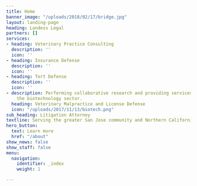 ```yaml
---
title: Home
banner_image: "/uploads/2018/02/17/bridge.jpg"
layout: landing-page
heading: Landess Legal
partners: []
services:
- heading: Veterinary Practice Consulting
  description: ''
  icon: ''
- heading: Insurance Defense
  description: ''
  icon: ''
- heading: Tort Defense
  description: ''
  icon: ''
- description: Performing collaborative research and providing services to support
    the biotechnology sector.
  heading: Veterinary Malpractice and License Defense
  icon: "/uploads/2017/11/13/biotech.png"
sub_heading: Litigation Attorney
textline: Serving the greater San Jose community and Northern California since 1988.
hero_button:
  text: Learn more
  href: "/about"
show_news: false
show_staff: false
menu:
  navigation:
    identifier: _index
    weight: 1

---
```

